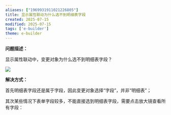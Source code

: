```yaml
---
aliases: ["1969931911021226805"]
title: 显示属性联动为什么选不到明细表字段
created: 2025-07-15
modified: 2025-07-15
tags: ['e-builder']
theme: e-builder
---
```


**问题描述：**

显示属性联动中，变更对象为什么选不到明细表字段？

![](https://myhelpdoc.oss-cn-heyuan.aliyuncs.com/mdimages/e85e203e7fe2042b6b3b23f088b46263.jpg)

**解决方式：**

首先明细表字段还是属于字段，因此变更对象选择“字段”，并非“明细表”；

其次某些情况下表单字段较多，不能直接选到明细表字段，需要点击放大镜查看所有字段：

